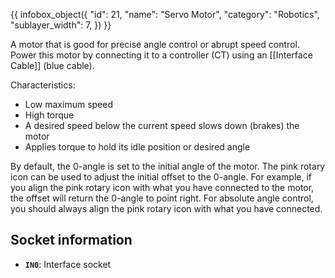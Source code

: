 {{ infobox_object({
	"id": 21,
	"name": "Servo Motor",
	"category": "Robotics",
	"sublayer_width": 7,
}) }}

A motor that is good for precise angle control or abrupt speed control. Power this motor by connecting it to a controller (CT) using an [[Interface Cable]] (blue cable).

Characteristics:
* Low maximum speed
* High torque
* A desired speed below the current speed slows down (brakes) the motor
* Applies torque to hold its idle position or desired angle

By default, the 0-angle is set to the initial angle of the motor. The pink rotary icon can be used to adjust the initial offset to the 0-angle. For example, if you align the pink rotary icon with what you have connected to the motor, the offset will return the 0-angle to point right. For absolute angle control, you should always align the pink rotary icon with what you have connected.

## Socket information
- **`IN0`**: Interface socket